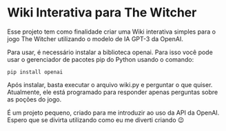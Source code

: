 # Wiki Interativa para The Witcher
 Esse projeto tem como finalidade criar uma Wiki interativa simples para o jogo The Witcher utilizando o modelo de IA GPT-3 da OpenAI.

 Para usar, é necessário instalar a biblioteca openai. Para isso você pode usar o gerenciador de pacotes pip do Python usando o comando:

 ```
 pip install openai
 ```
 Após instalar, basta executar o arquivo wiki.py e perguntar o que quiser.
 Atualmente, ele está programado para responder apenas perguntas sobre as poções do jogo.
 
 É um projeto pequeno, criado para me introduzir ao uso da API da OpenAI. Espero que se divirta utilizando como eu me diverti criando 😉
